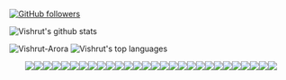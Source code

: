 <a href="https://github.com/Vishrut-Arora">


[![GitHub followers](https://img.shields.io/github/followers/Vishrut-Arora?label=Follow&style=social)](https://github.com/Vishrut-Arora/?tab=follow)


![Vishrut's github stats](https://github-readme-stats.vercel.app/api?username=Vishrut-Arora&show_icons=true&hide_border=true)



![Vishrut-Arora](https://komarev.com/ghpvc/?username=Vishrut-Arora)
![Vishrut's top languages](https://github-readme-stats.vercel.app/api/top-langs/?username=Vishrut-Arora&theme=radical&layout=compact&show_icons=true)

<!-- <img align="center" src="https://github-readme-stats.vercel.app/api/top-langs/?username=tushar2407&theme=radical&layout=compact" /> -->


<!-- [![Vishrut's wakatime stats](https://github-readme-stats.vercel.app/api/wakatime?username=Vishrut_Arora&theme=radical)](https://github.com/Vishrut-Arora/github-readme-stats)-->

<div style="display:flex; align-items:center; justify-content: center;">
<img src="https://img.shields.io/badge/Arduino%20-%23007ACC.svg?&style=for-the-badge&logo=arduino&logoColor=white"/>
<img src="https://img.shields.io/badge/R%20-%23E34F26.svg?&style=for-the-badge&logo=r&logoColor=white"/>
<img src="https://img.shields.io/badge/Matlab3%20-%231572B6.svg?&style=for-the-badge&logo=matlab&logoColor=white"/>
<img src="https://img.shields.io/badge/C%20-%2314354C.svg?&style=for-the-badge&logo=c&logoColor=white"/>
<img src="https://img.shields.io/badge/Java%20-%2300599C.svg?&style=for-the-badge&logo=java&logoColor=white"/>
<img src="https://img.shields.io/badge/C++%20-%2300599C.svg?&style=for-the-badge&logo=c%2B%2B&ogoColor=white"/>
<img src="https://img.shields.io/badge/Python%20-%2314354C.svg?&style=for-the-badge&logo=python&logoColor=white"/>
<img src="https://img.shields.io/badge/JavaFx%20-%2300599C.svg?&style=for-the-badge&logo=javafx&logoColor=white"/>  
<img src="https://img.shields.io/badge/Markdown-%23000000.svg?&style=for-the-badge&logo=markdown&logoColor=white"/>
<img src="https://img.shields.io/badge/Latex%20-%23008080.svg?&style=for-the-badge&logo=latex&logoColor=white"/>
<img src="https://img.shields.io/badge/Jupyter%20-%23DD0031.svg?&style=for-the-badge&logo=jupyter&logoColor=white"/>
<img src="https://img.shields.io/badge/Fiddler%20-%23563D7C.svg?&style=for-the-badge&logo=fiddler&logoColor=white"/>
<img src="https://img.shields.io/badge/Html5%20ui%20-%230081CB.svg?&style=for-the-badge&logo=html5&logoColor=white"/>
<img src="https://img.shields.io/badge/Css%20-%23092E20.svg?&style=for-the-badge&logo=css3&logoColor=white"/>
<img src="https://img.shields.io/badge/JavaScript%20-%23000.svg?&style=for-the-badge&logo=javascript&logoColor=white"/>
<img src="https://img.shields.io/badge/git%20-%23F05033.svg?&style=for-the-badge&logo=git&logoColor=white"/>
<img src="https://img.shields.io/badge/github%20-%23181717.svg?&style=for-the-badge&logo=github&logoColor=white"/>
<img src="https://img.shields.io/badge/Node.js%20-%23121011.svg?&style=for-the-badge&logo=node.js&logoColor=white"/>
<img src="https://img.shields.io/badge/Android Studio%20-%23FF9900.svg?&style=for-the-badge&logo=android-studio&logoColor=white"/>
<img src="https://img.shields.io/badge/Linux%20-%23430098.svg?&style=for-the-badge&logo=linux&logoColor=white"/>
<img src="https://img.shields.io/badge/Qemu%20-%23000000.svg?&style=for-the-badge&logo=qemu&logoColor=white"/>
<img src="https://img.shields.io/badge/Processing.org%20-%23039BE5.svg?&style=for-the-badge&logo=processing"/>
<img src="https://img.shields.io/badge/Overleaf%20-%23009639.svg?&style=for-the-badge&logo=overleaf&logoColor=white"/>

<img src="https://img.shields.io/badge/Zotero%20-%23FF9900.svg?&style=for-the-badge&logo=android-studio&logoColor=white"/>
<img src="https://img.shields.io/badge/Mitm%20-%23430098.svg?&style=for-the-badge&logo=mitmproxy&logoColor=white"/>
<img src="https://img.shields.io/badge/Watson%20-%23000000.svg?&style=for-the-badge&logo=ibm-watson&logoColor=white"/>
<img src="https://img.shields.io/badge/DialogFlow%20-%23039BE5.svg?&style=for-the-badge&logo=dialogflow"/>
<img src="https://img.shields.io/badge/Wireshark%20-%23039BE5.svg?&style=for-the-badge&logo=wireshark"/>

</div>

